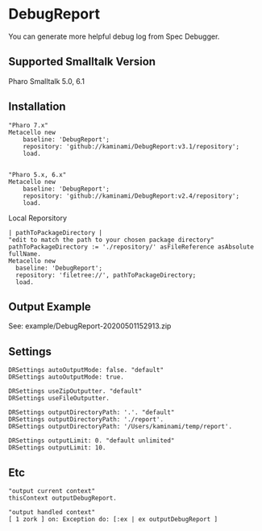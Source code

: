 # DebugReport
You can generate more helpful debug log from Spec Debugger.


## Supported Smalltalk Version

Pharo Smalltalk 5.0, 6.1

## Installation

```smalltalk
"Pharo 7.x"
Metacello new
    baseline: 'DebugReport';
    repository: 'github://kaminami/DebugReport:v3.1/repository';
    load.


"Pharo 5.x, 6.x"
Metacello new
    baseline: 'DebugReport';
    repository: 'github://kaminami/DebugReport:v2.4/repository';
    load.
```

Local Reporsitory

```smalltalk
| pathToPackageDirectory |
"edit to match the path to your chosen package directory"
pathToPackageDirectory := './repository/' asFileReference asAbsolute fullName.
Metacello new
  baseline: 'DebugReport';
  repository: 'filetree://', pathToPackageDirectory;
  load.
```

## Output Example
See: example/DebugReport-20200501152913.zip


## Settings
```smalltalk
DRSettings autoOutputMode: false. "default"
DRSettings autoOutputMode: true.

DRSettings useZipOutputter. "default"
DRSettings useFileOutputter.

DRSettings outputDirectoryPath: '.'. "default"
DRSettings outputDirectoryPath: './report'.
DRSettings outputDirectoryPath: '/Users/kaminami/temp/report'.

DRSettings outputLimit: 0. "default unlimited"
DRSettings outputLimit: 10.
```

## Etc
```smalltalk
"output current context"
thisContext outputDebugReport.

"output handled context"
[ 1 zork ] on: Exception do: [:ex | ex outputDebugReport ]
```
